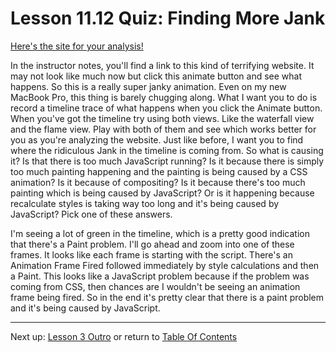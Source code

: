 # Lesson 11.12 Quiz: Finding More Jank

[Here's the site for your analysis!](http://jsbin.com/woyoce/1/quiet)

In the instructor notes, you'll find a link to this kind of terrifying website. It may not look like much now but click this animate button and see what happens. So this is a really super janky animation. Even on my new MacBook Pro, this thing is barely chugging along. What I want you to do is record a timeline trace of what happens when you click the Animate button. When you've got the timeline try using both views. Like the waterfall view and the flame view. Play with both of them and see which works better for you as you're analyzing the website. Just like before, I want you to find where the ridiculous Jank in the timeline is coming from. So what is causing it? Is that there is too much JavaScript running? Is it because there is simply too much painting happening and the painting is being caused by a CSS animation? Is it because of compositing? Is it because there's too much painting which is being caused by JavaScript? Or is it happening because recalculate styles is taking way too long and it's being caused by JavaScript? Pick one of these answers.

I'm seeing a lot of green in the timeline, which is a pretty good indication that there's a Paint problem. I'll go ahead and zoom into one of these frames. It looks like each frame is starting with the script. There's an Animation Frame Fired followed immediately by style calculations and then a Paint. This looks like a JavaScript problem because if the problem was coming from CSS, then chances are I wouldn't be seeing an animation frame being fired. So in the end it's pretty clear that there is a paint problem and it's being caused by JavaScript.

- - -
Next up: [Lesson 3 Outro](ND024_Part4_Lesson11_13.md) or return to [Table Of Contents](./ND024_TableOfContents.md)
